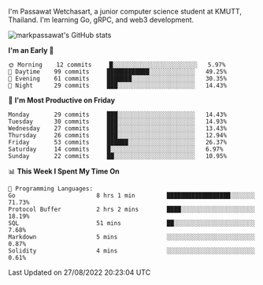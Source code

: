 
I'm Passawat Wetchasart, a junior computer science student at KMUTT, Thailand. I'm learning Go, gRPC, and web3 development.


![markpassawat's GitHub stats](https://github-readme-stats.vercel.app/api?username=markpassawat&show_icons=true&theme=radical)

<!--START_SECTION:waka-->
**I'm an Early 🐤** 

```text
🌞 Morning    12 commits     █░░░░░░░░░░░░░░░░░░░░░░░░   5.97% 
🌆 Daytime    99 commits     ████████████░░░░░░░░░░░░░   49.25% 
🌃 Evening    61 commits     ███████░░░░░░░░░░░░░░░░░░   30.35% 
🌙 Night      29 commits     ███░░░░░░░░░░░░░░░░░░░░░░   14.43%

```
📅 **I'm Most Productive on Friday** 

```text
Monday       29 commits     ███░░░░░░░░░░░░░░░░░░░░░░   14.43% 
Tuesday      30 commits     ███░░░░░░░░░░░░░░░░░░░░░░   14.93% 
Wednesday    27 commits     ███░░░░░░░░░░░░░░░░░░░░░░   13.43% 
Thursday     26 commits     ███░░░░░░░░░░░░░░░░░░░░░░   12.94% 
Friday       53 commits     ██████░░░░░░░░░░░░░░░░░░░   26.37% 
Saturday     14 commits     █░░░░░░░░░░░░░░░░░░░░░░░░   6.97% 
Sunday       22 commits     ██░░░░░░░░░░░░░░░░░░░░░░░   10.95%

```


📊 **This Week I Spent My Time On** 

```text
💬 Programming Languages: 
Go                       8 hrs 1 min         ██████████████████░░░░░░░   71.73% 
Protocol Buffer          2 hrs 2 mins        ████░░░░░░░░░░░░░░░░░░░░░   18.19% 
SQL                      51 mins             ██░░░░░░░░░░░░░░░░░░░░░░░   7.68% 
Markdown                 5 mins              ░░░░░░░░░░░░░░░░░░░░░░░░░   0.87% 
Solidity                 4 mins              ░░░░░░░░░░░░░░░░░░░░░░░░░   0.61%

```


 Last Updated on 27/08/2022 20:23:04 UTC
<!--END_SECTION:waka-->

<!--
**markpassawat/markpassawat** is a ✨ _special_ ✨ repository because its `README.md` (this file) appears on your GitHub profile.

Here are some ideas to get you started:

- 🔭 I’m currently working on ...
- 🌱 I’m currently learning ...
- 👯 I’m looking to collaborate on ...
- 🤔 I’m looking for help with ...
- 💬 Ask me about ...
- 📫 How to reach me: ...
- 😄 Pronouns: He/Him
- ⚡ Fun fact: ...
-->
